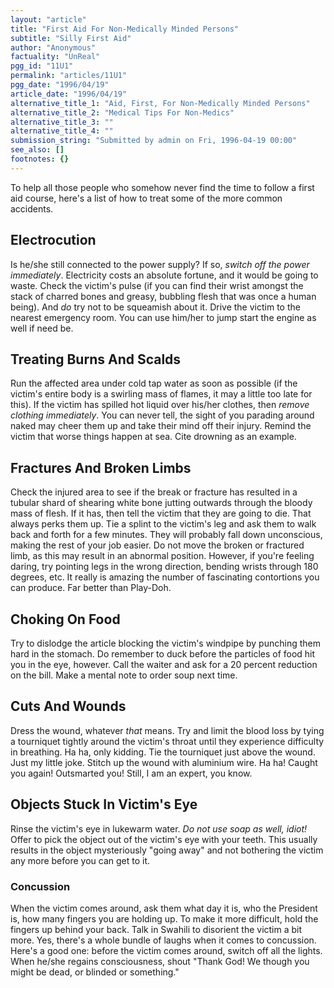 ```yaml
---
layout: "article"
title: "First Aid For Non-Medically Minded Persons"
subtitle: "Silly First Aid"
author: "Anonymous"
factuality: "UnReal"
pgg_id: "11U1"
permalink: "articles/11U1"
pgg_date: "1996/04/19"
article_date: "1996/04/19"
alternative_title_1: "Aid, First, For Non-Medically Minded Persons"
alternative_title_2: "Medical Tips For Non-Medics"
alternative_title_3: ""
alternative_title_4: ""
submission_string: "Submitted by admin on Fri, 1996-04-19 00:00"
see_also: []
footnotes: {}
---
```

<div>
<p>To help all those people who somehow never find the time to follow a first aid course, here's a list of how to treat some of the more common accidents.</p>
<h2>Electrocution</h2>
<p>Is he/she still connected to the power supply? If so, <em>switch off the power immediately</em>. Electricity costs an absolute fortune, and it would be going to waste. Check the victim's pulse (if you can find their wrist amongst the stack of charred bones and greasy, bubbling flesh that was once a human being). And <em>do</em> try not to be squeamish about it. Drive the victim to the nearest emergency room. You can use him/her to jump start the engine as well if need be.</p>
<h2>Treating Burns And Scalds</h2>
<p>Run the affected area under cold tap water as soon as possible (if the victim's entire body is a swirling mass of flames, it may a little too late for this). If the victim has spilled hot liquid over his/her clothes, then <em>remove clothing immediately</em>. You can never tell, the sight of you parading around naked may cheer them up and take their mind off their injury. Remind the victim that worse things happen at sea. Cite drowning as an example.</p>
<h2>Fractures And Broken Limbs</h2>
<p>Check the injured area to see if the break or fracture has resulted in a tubular shard of shearing white bone jutting outwards through the bloody mass of flesh. If it has, then tell the victim that they are going to die. That always perks them up. Tie a splint to the victim's leg and ask them to walk back and forth for a few minutes. They will probably fall down unconscious, making the rest of your job easier. Do not move the broken or fractured limb, as this may result in an abnormal position. However, if you're feeling daring, try pointing legs in the wrong direction, bending wrists through 180 degrees, etc. It really is amazing the number of fascinating contortions you can produce. Far better than Play-Doh.</p>
<h2>Choking On Food</h2>
<p>Try to dislodge the article blocking the victim's windpipe by punching them hard in the stomach. Do remember to duck before the particles of food hit you in the eye, however. Call the waiter and ask for a 20 percent reduction on the bill. Make a mental note to order soup next time.</p>
<h2>Cuts And Wounds</h2>
<p>Dress the wound, whatever <em>that</em> means. Try and limit the blood loss by tying a tourniquet tightly around the victim's throat until they experience difficulty in breathing. Ha ha, only kidding. Tie the tourniquet just above the wound. Just my little joke. Stitch up the wound with aluminium wire. Ha ha! Caught you again! Outsmarted you! Still, I am an expert, you know.</p>
<h2>Objects Stuck In Victim's Eye</h2>
<p>Rinse the victim's eye in lukewarm water. <em>Do not use soap as well, idiot!</em> Offer to pick the object out of the victim's eye with your teeth. This usually results in the object mysteriously "going away" and not bothering the victim any more before you can get to it.</p>
<h3>Concussion</h3>
<p>When the victim comes around, ask them what day it is, who the President is, how many fingers you are holding up. To make it more difficult, hold the fingers up behind your back. Talk in Swahili to disorient the victim a bit more. Yes, there's a whole bundle of laughs when it comes to concussion. Here's a good one: before the victim comes around, switch off all the lights. When he/she regains consciousness, shout "Thank God! We though you might be dead, or blinded or something." <!--Amazon_CLS_IM_END--></p>
</div>

